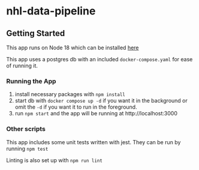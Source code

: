 # nhl-data-pipeline

## Getting Started

This app runs on Node 18 which can be installed [here](https://nodejs.org/en/download)

This app uses a postgres db with an included `docker-compose.yaml` for ease of running it.

### Running the App

1. install necessary packages with `npm install`
2. start db with `docker compose up -d` if you want it in the background or omit the `-d` if you want it to run in the foreground.
3. run `npm start` and the app will be running at http://localhost:3000

### Other scripts

This app includes some unit tests written with jest. They can be run by running `npm test`

Linting is also set up with `npm run lint`

